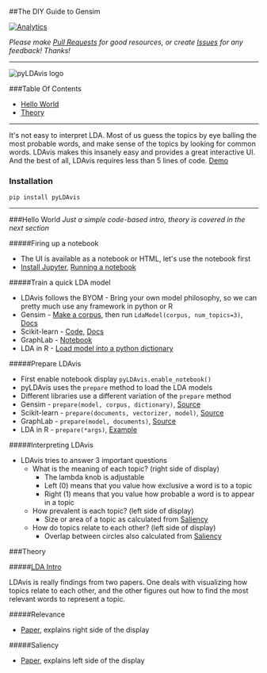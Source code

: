 ##The DIY Guide to Gensim

[![Analytics](https://ga-beacon.appspot.com/UA-61611403-2/jxieeducation/gensim?pixel)](https://github.com/igrigorik/ga-beacon)

_Please make [Pull Requests](https://github.com/jxieeducation/DIY-Data-Science/pulls) for good resources, or create [Issues](https://github.com/jxieeducation/DIY-Data-Science/issues) for any feedback! Thanks!_

----------

![pyLDAvis logo](https://camo.githubusercontent.com/9322054a979e54f1dc0bf670a853b06db766be9e/687474703a2f2f7777772e6b656e6e79736869726c65792e636f6d2f666967757265732f6c64617669732d7069632e706e67)

###Table Of Contents
* [Hello World](#hello-world)
* [Theory](#theory)

----------

It's not easy to interpret LDA. Most of us guess the topics by eye balling the most probable words, and make sense of the topics by looking for common words. LDAvis makes this insanely easy and provides a great interactive UI. And the best of all, LDAvis requires less than 5 lines of code. [Demo](http://cpsievert.github.io/LDAvis/newsgroup/vis/#topic=0&lambda=1&term=)


### Installation
```
pip install pyLDAvis
```

----------

###Hello World
_Just a simple code-based intro, theory is covered in the next section_

#####Firing up a notebook
* The UI is available as a notebook or HTML, let's use the notebook first
* [Install Jupyter](http://jupyter.readthedocs.io/en/latest/install.html#installing-jupyter-i-already-have-python), [Running a notebook](http://jupyter.readthedocs.io/en/latest/running.html#running-the-notebook)

#####Train a quick LDA model
* LDAvis follows the BYOM - Bring your own model philosophy, so we can pretty much use any framework in python or R
* Gensim - [Make a corpus](https://radimrehurek.com/gensim/tut1.html), then run ```LdaModel(corpus, num_topics=3)```, [Docs](https://radimrehurek.com/gensim/models/ldamodel.html)
* Scikit-learn - [Code](http://scikit-learn.org/stable/auto_examples/applications/topics_extraction_with_nmf_lda.html), [Docs](http://scikit-learn.org/stable/modules/generated/sklearn.decomposition.LatentDirichletAllocation.html)
* GraphLab - [Notebook](http://nbviewer.jupyter.org/github/bmabey/pyLDAvis/blob/master/notebooks/GraphLab.ipynb#topic=7&lambda=0.41&term=)
* LDA in R - [Load model into a python dictionary](http://nbviewer.jupyter.org/github/bmabey/pyLDAvis/blob/master/notebooks/pyLDAvis_overview.ipynb#BYOM---Bring-your-own-model)

#####Prepare LDAvis
* First enable notebook display ```pyLDAvis.enable_notebook()```
* pyLDAvis uses the ```prepare``` method to load the LDA models
* Different libraries use a different variation of the ```prepare``` method
* Gensim - ```prepare(model, corpus, dictionary)```, [Source](https://github.com/bmabey/pyLDAvis/blob/master/pyLDAvis/gensim.py#L52)
* Scikit-learn - ```prepare(documents, vectorizer, model)```, [Source](https://github.com/bmabey/pyLDAvis/blob/master/pyLDAvis/sklearn.py#L21)
* GraphLab - ```prepare(model, documents)```, [Source](https://github.com/bmabey/pyLDAvis/blob/master/pyLDAvis/graphlab.py#L46)
* LDA in R - ```prepare(*args)```, [Example](http://nbviewer.jupyter.org/github/bmabey/pyLDAvis/blob/master/notebooks/pyLDAvis_overview.ipynb#BYOM---Bring-your-own-model)

#####Interpreting LDAvis
* LDAvis tries to answer 3 important questions
	* What is the meaning of each topic? (right side of display)
		* The lambda knob is adjustable 
		* Left (0) means that you value how exclusive a word is to a topic
		* Right (1) means that you value how probable a word is to appear in a topic
	* How prevalent is each topic? (left side of display)
		* Size or area of a topic as calculated from [Saliency](#saliency)
	* How do topics relate to each other? (left side of display)
		* Overlap between circles also calculated from [Saliency](#saliency)


###Theory

#####[LDA Intro](https://github.com/jxieeducation/DIY-Data-Science/blob/master/gensim.md#lda)

LDAvis is really findings from two papers. One deals with visualizing how topics relate to each other, and the other figures out how to find the most relevant words to represent a topic.

#####Relevance
* [Paper](http://nlp.stanford.edu/events/illvi2014/papers/sievert-illvi2014.pdf), explains right side of the display


#####Saliency
* [Paper](http://vis.stanford.edu/files/2012-Termite-AVI.pdf), explains left side of the display

